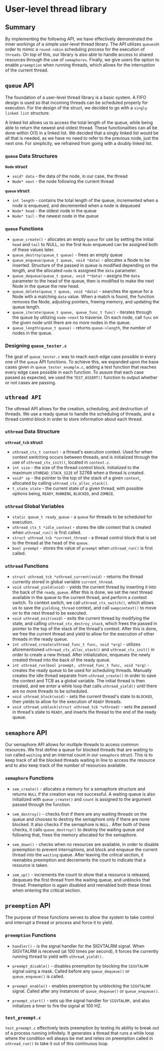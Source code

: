 # User-level thread library

## Summary

By implementing the following API, we have effectively demonstrated the inner
workings of a simple user-level thread library. The API utilizes `queues`in
order to mimic a `round-robin` scheduling process for the execution of
`threads`. On top of this, our library is also able to handle access to shared
resources through the use of `semaphores`. Finally, we give users the option
to enable `preemption` when running threads, which allows for the interruption
of the current thread.

## `queue` API

The foundation of a user-level thread library is a basic system. A FIFO
design is used so that incoming threads can be scheduled properly for execution.
For the design of the struct, we decided to go with a `singly linked list`
structure.

A linked list allows us to access the total length of the queue, while being
able to return the newest and oldest thread. These functionalities can all be
done within O(1) in a linked list. We decided that a singly linked list would be
all that is needed, as we have no need to refer to the previous node, just the
next one. For simplicity, we refrained from going with a doubly linked list.

### `queue` Data Structures

**`Node` struct**

- `void* data` - the data of the node, in our case, the thread
- `Node* next` - the node following the current thread

**`queue` struct**

- `int length` - contains the total length of the queue, incremented when a node is
  enqueued, and decremented when a node is dequeued
- `Node* head` - the oldest node in the queue
- `Node* tail` - the newest node in the queue

### `queue` Functions

- `queue_create()` - allocates an empty `queue` for use by setting the initial
  `head` and `tail` to NULL, so the first `Node` enqueued can be assigned both
  of these values later.
- `queue_destroy(queue_t queue)` - frees an empty queue
- `queue_enqueue(queue_t queue, void *data)` - allocates a Node to be
  inserted. Structure of the passed in queue is modified depending on the
  length, and the allocated `node` is assigned the `data` parameter.
- `queue_dequeue(queue_t queue, void **data)` - assigns the `data` parameter to
  the head of the queue, then is modified to make the next Node in the
  queue the new head.
- `queue_delete(queue_t queue, void *data)` - searches the queue for a Node
  with a matching `data` value. When a match is found, the function removes the
  Node, adjusting pointers, freeing memory, and updating the queue length.
- `queue_iterate(queue_t queue, queue_func_t func)` - iterates through the
  queue by utilizing `node->next` to traverse. On each node, call
  `func` on the given node until there are no more nodes in the queue.
- `queue_length(queue_t queue)` - returns `queue->length`, the number of nodes
  in the queue.

### Designing `queue_tester.c`

The goal of `queue_tester.c` was to reach each edge case possible in every one
of the `queue` API functions. To achieve this, we expanded upon the base cases
given in `queue_tester_example.c`, adding a test function that reaches every edge
case possible in each function. To assure that each case passed as expected, we
used the `TEST_ASSERT()` function to output whether or not cases are passing.

## `uthread API`

The uthread API allows for the creation, scheduling, and destruction
of threads. We use a ready queue to handle the scheduling of threads, and a
thread control block in order to store information about each thread. 

### `uthread` Data Structure

**`uthread_tcb` struct**

- `uthread_ctx_t context` - a thread's execution context. Used for when context
  switching occurs between threads, and is initialized through the use of
  `uthread_ctx_init()`, located in `context.c`.
- `int size` - the size of the thread control block. Initialized to the
  maximum `UTHREAD_STACK_SIZE` of 32768 when a thread is created.
- `void* sp` - the pointer to the top of the stack of a given `context`,
  allocated by calling `uthread_ctx_alloc_stack()`.
- `t_state state` - the current state of a given thread, with possible options
  being, `READY`, `RUNNING`, `BLOCKED`, and `ZOMBIE`.

### `uthread` Global Variables

- `static queue_t ready_queue` - a `queue` for threads to be scheduled for
  execution.
- `uthread_ctx_t *idle_context` - stores the idle context that is created when
  `uthread_run()` is first called.
- `struct uthread_tcb *current_thread` - a thread control block that is set to
  the thread at the head of the `queue`.
- `bool preempt` - stores the value of `preempt` when `uthread_run()` is first called.

### `uthread` Functions

- `struct uthread_tcb *uthread_current(void)` - returns the thread currently
  stored in global variable `current_thread`.
- `void uthread_yield(void)` - yields the current thread by inserting it into
  the back of the `ready_queue`. After this is done, we set the next thread
  available in the queue to the current thread, and perform a context switch.
  To context switch, we call `uthread_ctx_switch()`, which allows us to save the
  `yielding_thread` context, and call `swapcontext()` to move on to the next
  thread to be executed.
- `void uthread_exit(void)` - exits the current thread by modifying the state,
  and calling `uthread_ctx_destroy_stack`, which frees the passed in pointer to
  the top of the stack of the thread's context. After this is done, we free the
  current thread and yield to allow for the execution of other threads in the
  ready queue.
- `int uthread_create(uthread_func_t func, void *arg)` - utilizes aforementioned
  `uthread_ctx_alloc_stack()` and `uthread_ctx_init()` in order to create a new
  thread. After intiialization, enqueues the newly created thread into the back
  of the ready queue.
- `int uthread_run(bool preempt, uthread_func_t func, void *arg)` - creates the
  ready queue to be used for scheduling threads. Manually creates the idle
  thread separate from `uthread_create()` in order to save the context and TCB
  as a global variable. The initial thread is then created, and we enter a while
  loop that calls `uthread_yield()` until there are no more threads to be
  scheduled. 
- `void uthread_block(void)` - sets the current thread's state to `BLOCKED`,
  then yields to allow for the execution of `READY` threads.
- `void uthread_unblock(struct uthread_tcb *uthread)` - sets the passed in 
  thread's state to `READY`, and inserts the thread to the end of the ready queue.

## `semaphore` API

Our semaphore API allows for multiple threads to access common resources. We first define a queue for blocked threads that are waiting to run called `waiting` and an internal count in our `semaphore` struct. This is to keep track of all the blocked threads waiting in line to access the resource and to also keep track of the number of resources available.

### `semaphore` Functions

- `sem_create()` - allocates a memory for a semaphore structure and returns `NULL` if the creation was not successful. A waiting queue is also initialized with `queue_create()` and `count` is assigned to the argument passed through the function.

- `sem_destroy()` - checks first if there are any waiting threads on the queue and chooses to destroy the semaphore only if there are none blocked. It also checks if the semaphore is `NULL.` After both of these checks, it calls `queue_destroy()` to destroy the waiting queue and following that, frees the memory allocated for the semaphore.

- `sem_down()` - checks when no resources are available, in order to disable preemption to prevent interruptions, and block and enqueue the current thread into the `waiting` queue. After leaving the critical section, it reenables preemption and decrements the count to indicate that a resource is taken.

- `sem_up()` - increments the count to show that a resource is released, dequeues the first thread from the waiting queue, and unblocks that thread. Preemption is again disabled and reenabled both these times when entering the critical section.

## `preemption` API

The purpose of these functions serves to allow the system to take control and interrupt a thread or process and force it to yield.

### `preemption` Functions

- `handler()` - is the signal handler for the SIGVTALRM signal. When SIGVTALRM is received (at 100 times per second), it forces the currently running thread to yield with `uthread_yield().`

- `preempt_disable()` - disables preemption by blocking the `SIGVTALRM` signal
  using a mask. Called before any `queue_dequeue()` or `queue_enqueue()` is called.

- `preempt_enable()` - enables preemption by unblocking the `SIGVTALRM` signal.
  Called after any instances of `queue_dequeue()` or `queue_enqueue()`.

- `preempt_start()` - sets up the signal handler for
  `SIGVTALRM,` and also initializes a timer to fire the signal at 100 HZ.

### `test_preempt.c` 
`test_preempt.c` effectively tests preemption by testing its ability to break
out of a process running infinitely. It generates a thread that runs a while
loop where the condition will always be met and relies on preemption called in
`uthread_run()` to take it out of this continuous loop.

